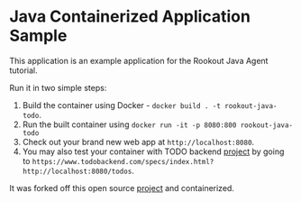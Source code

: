 # Java Containerized Application Sample

This application is an example application for the Rookout Java Agent tutorial.

Run it in two simple steps:
1. Build the container using Docker - `docker build . -t rookout-java-todo`.
2. Run the built container using `docker run -it -p 8080:800 rookout-java-todo`
3. Check out your brand new web app at `http://localhost:8080`.
4. You may also test your container with TODO backend [project](https://todobackend.com/) by going to `https://www.todobackend.com/specs/index.html?http://localhost:8080/todos`.

It was forked off this open source [project](https://github.com/jcsantosbr/todo-backend-springboot2-java12) and containerized.
